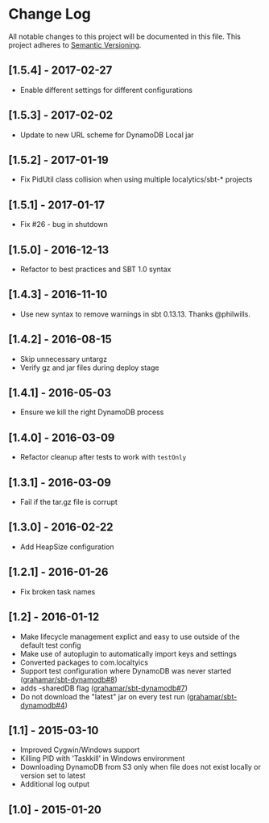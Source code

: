 # Change Log
All notable changes to this project will be documented in this file.
This project adheres to [Semantic Versioning](http://semver.org/).

## [1.5.4] - 2017-02-27
- Enable different settings for different configurations

## [1.5.3] - 2017-02-02
- Update to new URL scheme for DynamoDB Local jar

## [1.5.2] - 2017-01-19
- Fix PidUtil class collision when using multiple localytics/sbt-* projects

## [1.5.1] - 2017-01-17
- Fix #26 - bug in shutdown

## [1.5.0] - 2016-12-13
- Refactor to best practices and SBT 1.0 syntax

## [1.4.3] - 2016-11-10
- Use new syntax to remove warnings in sbt 0.13.13. Thanks @philwills.

## [1.4.2] - 2016-08-15
- Skip unnecessary untargz
- Verify gz and jar files during deploy stage

## [1.4.1] - 2016-05-03
- Ensure we kill the right DynamoDB process

## [1.4.0] - 2016-03-09
- Refactor cleanup after tests to work with `testOnly`

## [1.3.1] - 2016-03-09
- Fail if the tar.gz file is corrupt

## [1.3.0] - 2016-02-22
- Add HeapSize configuration

## [1.2.1] - 2016-01-26
- Fix broken task names

## [1.2] - 2016-01-12
- Make lifecycle management explict and easy to use outside of the default test config
- Make use of autoplugin to automatically import keys and settings
- Converted packages to com.localtyics
- Support test configuration where DynamoDB was never started ([grahamar/sbt-dynamodb#8](https://github.com/grahamar/sbt-dynamodb/pull/8))
- adds -sharedDB flag ([grahamar/sbt-dynamodb#7](https://github.com/grahamar/sbt-dynamodb/pull/7))
- Do not download the "latest" jar on every test run ([grahamar/sbt-dynamodb#4](https://github.com/grahamar/sbt-dynamodb/pull/4))

## [1.1] - 2015-03-10
- Improved Cygwin/Windows support
- Killing PID with 'Taskkill' in Windows environment
- Downloading DynamoDB from S3 only when file does not exist locally or version set to latest
- Additional log output

## [1.0] - 2015-01-20
